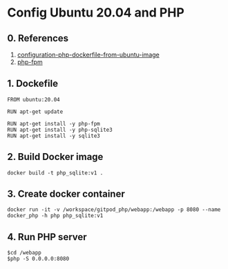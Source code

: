 # Config Ubuntu 20.04 and PHP

## 0. References

1. [configuration-php-dockerfile-from-ubuntu-image](https://stackoverflow.com/questions/60756815/configuration-php-dockerfile-from-ubuntu-image)
2. [php-fpm](https://php-fpm.org/)

## 1. Dockefile 
```
FROM ubuntu:20.04

RUN apt-get update

RUN apt-get install -y php-fpm
RUN apt-get install -y php-sqlite3 
RUN apt-get install -y sqlite3
```

## 2. Build Docker image
```
docker build -t php_sqlite:v1 .
```

## 3. Create docker container
```
docker run -it -v /workspace/gitpod_php/webapp:/webapp -p 8080 --name docker_php -h php php_sqlite:v1
```

## 4. Run PHP server

```
$cd /webapp
$php -S 0.0.0.0:8080
```


